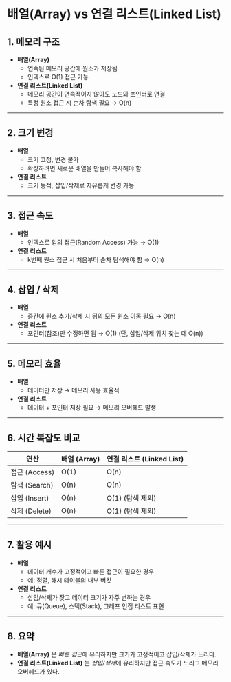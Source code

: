 # 배열(Array) vs 연결 리스트(Linked List)

## 1. 메모리 구조
- **배열(Array)**
  - 연속된 메모리 공간에 원소가 저장됨
  - 인덱스로 O(1) 접근 가능
- **연결 리스트(Linked List)**
  - 메모리 공간이 연속적이지 않아도 노드와 포인터로 연결
  - 특정 원소 접근 시 순차 탐색 필요 → O(n)

---

## 2. 크기 변경
- **배열**
  - 크기 고정, 변경 불가
  - 확장하려면 새로운 배열을 만들어 복사해야 함
- **연결 리스트**
  - 크기 동적, 삽입/삭제로 자유롭게 변경 가능

---

## 3. 접근 속도
- **배열**
  - 인덱스로 임의 접근(Random Access) 가능 → O(1)
- **연결 리스트**
  - k번째 원소 접근 시 처음부터 순차 탐색해야 함 → O(n)

---

## 4. 삽입 / 삭제
- **배열**
  - 중간에 원소 추가/삭제 시 뒤의 모든 원소 이동 필요 → O(n)
- **연결 리스트**
  - 포인터(참조)만 수정하면 됨 → O(1) (단, 삽입/삭제 위치 찾는 데 O(n))

---

## 5. 메모리 효율
- **배열**
  - 데이터만 저장 → 메모리 사용 효율적
- **연결 리스트**
  - 데이터 + 포인터 저장 필요 → 메모리 오버헤드 발생

---

## 6. 시간 복잡도 비교

| 연산        | 배열 (Array) | 연결 리스트 (Linked List) |
|-------------|--------------|---------------------------|
| 접근 (Access) | O(1) | O(n) |
| 탐색 (Search) | O(n) | O(n) |
| 삽입 (Insert) | O(n) | O(1) (탐색 제외) |
| 삭제 (Delete) | O(n) | O(1) (탐색 제외) |

---

## 7. 활용 예시
- **배열**
  - 데이터 개수가 고정적이고 빠른 접근이 필요한 경우
  - 예: 정렬, 해시 테이블의 내부 버킷
- **연결 리스트**
  - 삽입/삭제가 잦고 데이터 크기가 자주 변하는 경우
  - 예: 큐(Queue), 스택(Stack), 그래프 인접 리스트 표현

---

## 8. 요약
- **배열(Array)** 은 *빠른 접근*에 유리하지만 크기가 고정적이고 삽입/삭제가 느리다.  
- **연결 리스트(Linked List)** 는 *삽입/삭제*에 유리하지만 접근 속도가 느리고 메모리 오버헤드가 있다.  
